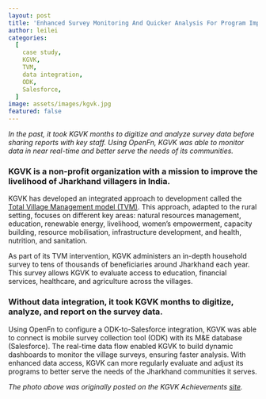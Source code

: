 ```yaml
---
layout: post
title: 'Enhanced Survey Monitoring And Quicker Analysis For Program Improvement in India'
author: leilei
categories:
  [
    case study,
    KGVK,
    TVM,
    data integration,
    ODK,
    Salesforce,
  ]
image: assets/images/kgvk.jpg
featured: false
---
```


_In the past, it took KGVK months to digitize and analyze survey data before sharing reports with key staff. Using OpenFn, KGVK was able to monitor data in near real-time and better serve the needs of its communities._

### KGVK is a non-profit organization with a mission to improve the livelihood of Jharkhand villagers in India.

KGVK has developed an integrated approach to development called the [Total Village Management model (TVM)](https://www.kgvk.org/tvm.html). This approach, adapted to the rural setting, focuses on different key areas: natural resources management, education, renewable energy, livelihood, women’s empowerment, capacity building, resource mobilisation, infrastructure development, and health, nutrition, and sanitation. 

As part of its TVM intervention, KGVK administers an in-depth household survey to tens of thousands of beneficiaries around Jharkhand each year. This survey allows KGVK to evaluate access to education, financial services, healthcare, and agriculture across the villages.

### Without data integration, it took KGVK months to digitize, analyze, and report on the survey data. 

Using OpenFn to configure a ODK-to-Salesforce integration, KGVK was able to connect is mobile survey collection tool (ODK) with its M&E database (Salesforce). The real-time data flow enabled KGVK to build dynamic dashboards to monitor the village surveys, ensuring faster analysis. With enhanced data access, KGVK can more regularly evaluate and adjust its programs to better serve the needs of the Jharkhand communities it serves. 

_The photo above was originally posted on the KGVK Achievements [site](https://www.kgvk.org/achievements.html)._

